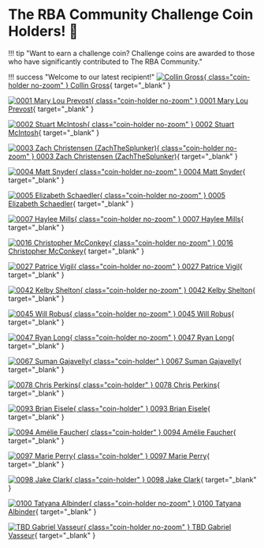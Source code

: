 # The RBA Community Challenge Coin Holders! :raised_hands:

!!! tip "Want to earn a challenge coin? Challenge coins are awarded to those who have significantly contributed to The RBA Community."

!!! success "Welcome to our latest recipient!"
    [![Collin Gross](../assets/challenge-coin-small.png){ class="coin-holder no-zoom" } Collin Gross](https://www.linkedin.com/in/collin-r-gross "Follow Gabriel Vasseur"){ target="_blank" }

[![0001 Mary Lou Prevost](../assets/challenge-coin-small.png){ class="coin-holder no-zoom" } 0001 Mary Lou Prevost](https://www.linkedin.com/in/maprevost/ "Follow Mary Lou Prevost"){ target="_blank" }

[![0002 Stuart McIntosh](../assets/challenge-coin-small.png){ class="coin-holder no-zoom" } 0002 Stuart McIntosh](https://www.linkedin.com/in/stuartmcintosh/ "Follow Stuart McIntosh"){ target="_blank" }

[![0003 Zach Christensen (ZachTheSplunker)](../assets/challenge-coin-small.png){ class="coin-holder no-zoom" } 0003 Zach Christensen (ZachTheSplunker)](https://www.linkedin.com/in/zachthesplunker/ "Follow Zach Christensen (ZachTheSplunker)"){ target="_blank" }

[![0004 Matt Snyder](../assets/challenge-coin-small.png){ class="coin-holder no-zoom" } 0004 Matt Snyder](https://www.linkedin.com/in/matthew-snyder-48b39987/ "Follow Matt Snyder"){ target="_blank" }

[![0005 Elizabeth Schaedler](../assets/challenge-coin-small.png){ class="coin-holder no-zoom" } 0005 Elizabeth Schaedler](https://www.linkedin.com/in/elizabethschaedler/ "Follow Elizabeth Schaedler"){ target="_blank" }

[![0007 Haylee Mills](../assets/challenge-coin-small.png){ class="coin-holder no-zoom" } 0007 Haylee Mills](https://www.linkedin.com/in/7thdrxn/ "Follow Haylee Mills"){ target="_blank" }

 [![0016 Christopher McConkey](../assets/challenge-coin-small.png){ class="coin-holder no-zoom" } 0016 Christopher McConkey](https://www.linkedin.com/in/christopher-mcconkey2018/ "Follow Christopher McConkey"){ target="_blank" }

[![0027 Patrice Vigil](../assets/challenge-coin-small.png){ class="coin-holder no-zoom" } 0027 Patrice Vigil](https://www.linkedin.com/in/patrice-vigil-96a70a52/ "Follow Patrice Vigil"){ target="_blank" }

[![0042 Kelby Shelton](../assets/challenge-coin-small.png){ class="coin-holder no-zoom" } 0042 Kelby Shelton](https://www.linkedin.com/in/kelby-shelton/ "Follow Kelby Shelton"){ target="_blank" }

[![0045 Will Robus](../assets/challenge-coin-small.png){ class="coin-holder no-zoom" } 0045 Will Robus](https://www.linkedin.com/in/failfastcheap/ "Follow Will Robus"){ target="_blank" }

[![0047 Ryan Long](../assets/challenge-coin-small.png){ class="coin-holder no-zoom" } 0047 Ryan Long](https://www.linkedin.com/in/rrlong89/ "Follow Ryan Long"){ target="_blank" }

[![0067 Suman Gajavelly](../assets/challenge-coin-small.png){ class="coin-holder" } 0067 Suman Gajavelly](https://www.linkedin.com/in/sumangajavelly/ "Follow Suman Gajavelly"){ target="_blank" }

[![0078 Chris Perkins](../assets/challenge-coin-small.png){ class="coin-holder" } 0078 Chris Perkins](https://www.linkedin.com/in/cperkins2/ "Follow Chris Perkins"){ target="_blank" }

[![0093 Brian Eisele](../assets/challenge-coin-small.png){ class="coin-holder" } 0093 Brian Eisele](https://www.linkedin.com/in/brianeisele/ "Follow Brian Eisele"){ target="_blank" }

[![0094 Amélie Faucher](../assets/challenge-coin-small.png){ class="coin-holder" } 0094 Amélie Faucher](https://www.linkedin.com/in/ "Follow Amélie Faucher"){ target="_blank" }

[![0097 Marie Perry](../assets/challenge-coin-small.png){ class="coin-holder" } 0097 Marie Perry](https://www.linkedin.com/in/cybermarieperry/ "Follow Marie Perry"){ target="_blank" }

[![0098 Jake Clark](../assets/challenge-coin-small.png){ class="coin-holder" } 0098 Jake Clark](https://www.linkedin.com/in/ "Follow Jake Clark"){ target="_blank" }

[![0100 Tatyana Albinder](../assets/challenge-coin-small.png){ class="coin-holder no-zoom" } 0100 Tatyana Albinder](https://www.linkedin.com/in/tatyana-rivkah-albinder/ "Follow Tatyana Albinder"){ target="_blank" }

[![TBD Gabriel Vasseur](../assets/challenge-coin-small.png){ class="coin-holder no-zoom" } TBD Gabriel Vasseur](https://www.gabrielvasseur.com/ "Follow Gabriel Vasseur"){ target="_blank" }
